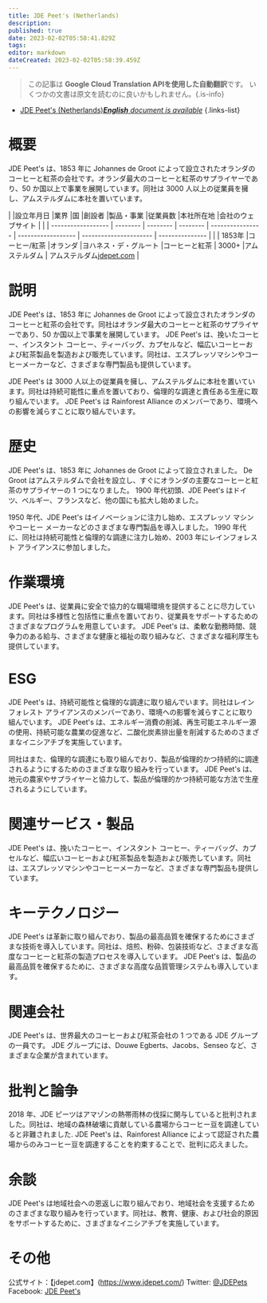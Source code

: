 ```yaml
---
title: JDE Peet's (Netherlands)
description: 
published: true
date: 2023-02-02T05:58:41.829Z
tags: 
editor: markdown
dateCreated: 2023-02-02T05:58:39.459Z
---
```


> この記事は **Google Cloud Translation APIを使用した自動翻訳**です。
いくつかの文書は原文を読むのに良いかもしれません。{.is-info}



- [JDE Peet's (Netherlands)***English** document is available*](/en/Knowledge-base/Dictionary/Company/jde-peet-s-netherlands)
{.links-list}


# 概要

JDE Peet's は、1853 年に Johannes de Groot によって設立されたオランダのコーヒーと紅茶の会社です。オランダ最大のコーヒーと紅茶のサプライヤーであり、50 か国以上で事業を展開しています。同社は 3000 人以上の従業員を擁し、アムステルダムに本社を置いています。

| |設立年月日 |業界 |国 |創設者 |製品・事業 |従業員数 |本社所在地 |会社のウェブサイト |
| | ------------------ | -------- | -------- | -------- | ---------------- | ------------------ | ---------------------- | --------------- |
| | 1853年 |コーヒー/紅茶 |オランダ |ヨハネス・デ・グルート |コーヒーと紅茶 | 3000+ |アムステルダム | アムステルダム[jdepet.com](https://www.jdepet.com/) |

# 説明

JDE Peet's は、1853 年に Johannes de Groot によって設立されたオランダのコーヒーと紅茶の会社です。同社はオランダ最大のコーヒーと紅茶のサプライヤーであり、50 か国以上で事業を展開しています。 JDE Peet's は、挽いたコーヒー、インスタント コーヒー、ティーバッグ、カプセルなど、幅広いコーヒーおよび紅茶製品を製造および販売しています。同社は、エスプレッソマシンやコーヒーメーカーなど、さまざまな専門製品も提供しています。

JDE Peet's は 3000 人以上の従業員を擁し、アムステルダムに本社を置いています。同社は持続可能性に重点を置いており、倫理的な調達と責任ある生産に取り組んでいます。 JDE Peet's は Rainforest Alliance のメンバーであり、環境への影響を減らすことに取り組んでいます。

# 歴史

JDE Peet's は、1853 年に Johannes de Groot によって設立されました。 De Groot はアムステルダムで会社を設立し、すぐにオランダの主要なコーヒーと紅茶のサプライヤーの 1 つになりました。 1900 年代初頭、JDE Peet's はドイツ、ベルギー、フランスなど、他の国にも拡大し始めました。

1950 年代、JDE Peet's はイノベーションに注力し始め、エスプレッソ マシンやコーヒー メーカーなどのさまざまな専門製品を導入しました。 1990 年代に、同社は持続可能性と倫理的な調達に注力し始め、2003 年にレインフォレスト アライアンスに参加しました。

# 作業環境

JDE Peet's は、従業員に安全で協力的な職場環境を提供することに尽力しています。同社は多様性と包括性に重点を置いており、従業員をサポートするためのさまざまなプログラムを用意しています。 JDE Peet's は、柔軟な勤務時間、競争力のある給与、さまざまな健康と福祉の取り組みなど、さまざまな福利厚生も提供しています。

# ESG

JDE Peet's は、持続可能性と倫理的な調達に取り組んでいます。同社はレインフォレスト アライアンスのメンバーであり、環境への影響を減らすことに取り組んでいます。 JDE Peet's は、エネルギー消費の削減、再生可能エネルギー源の使用、持続可能な農業の促進など、二酸化炭素排出量を削減するためのさまざまなイニシアチブを実施しています。

同社はまた、倫理的な調達にも取り組んでおり、製品が倫理的かつ持続的に調達されるようにするためのさまざまな取り組みを行っています。 JDE Peet's は、地元の農家やサプライヤーと協力して、製品が倫理的かつ持続可能な方法で生産されるようにしています。

# 関連サービス・製品

JDE Peet's は、挽いたコーヒー、インスタント コーヒー、ティーバッグ、カプセルなど、幅広いコーヒーおよび紅茶製品を製造および販売しています。同社は、エスプレッソマシンやコーヒーメーカーなど、さまざまな専門製品も提供しています。

# キーテクノロジー

JDE Peet's は革新に取り組んでおり、製品の最高品質を確保するためにさまざまな技術を導入しています。同社は、焙煎、粉砕、包装技術など、さまざまな高度なコーヒーと紅茶の製造プロセスを導入しています。 JDE Peet's は、製品の最高品質を確保するために、さまざまな高度な品質管理システムも導入しています。

# 関連会社

JDE Peet's は、世界最大のコーヒーおよび紅茶会社の 1 つである JDE グループの一員です。 JDE グループには、Douwe Egberts、Jacobs、Senseo など、さまざまな企業が含まれています。

# 批判と論争

2018 年、JDE ピーツはアマゾンの熱帯雨林の伐採に関与していると批判されました。同社は、地域の森林破壊に貢献している農場からコーヒー豆を調達していると非難されました. JDE Peet's は、Rainforest Alliance によって認証された農場からのみコーヒー豆を調達することを約束することで、批判に応えました。

# 余談

JDE Peet's は地域社会への恩返しに取り組んでおり、地域社会を支援するためのさまざまな取り組みを行っています。同社は、教育、健康、および社会的原因をサポートするために、さまざまなイニシアチブを実施しています。

# その他

公式サイト：【jdepet.com】(https://www.jdepet.com/)
Twitter: [@JDEPets](https://twitter.com/JDEPets)
Facebook: [JDE Peet's](https://www.facebook.com/JDEPets)